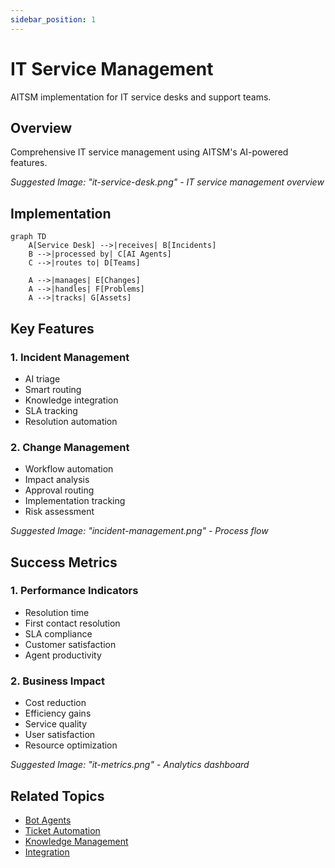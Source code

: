 ```yaml
---
sidebar_position: 1
---
```


# IT Service Management

AITSM implementation for IT service desks and support teams.

## Overview

Comprehensive IT service management using AITSM's AI-powered features.

_Suggested Image: "it-service-desk.png" - IT service management overview_

## Implementation

```mermaid
graph TD
    A[Service Desk] -->|receives| B[Incidents]
    B -->|processed by| C[AI Agents]
    C -->|routes to| D[Teams]
    
    A -->|manages| E[Changes]
    A -->|handles| F[Problems]
    A -->|tracks| G[Assets]
```

## Key Features

### 1. Incident Management
- AI triage
- Smart routing
- Knowledge integration
- SLA tracking
- Resolution automation

### 2. Change Management
- Workflow automation
- Impact analysis
- Approval routing
- Implementation tracking
- Risk assessment

_Suggested Image: "incident-management.png" - Process flow_

## Success Metrics

### 1. Performance Indicators
- Resolution time
- First contact resolution
- SLA compliance
- Customer satisfaction
- Agent productivity

### 2. Business Impact
- Cost reduction
- Efficiency gains
- Service quality
- User satisfaction
- Resource optimization

_Suggested Image: "it-metrics.png" - Analytics dashboard_

## Related Topics
- [Bot Agents](../ai-features/bot-agents)
- [Ticket Automation](../ai-features/ticket-automation)
- [Knowledge Management](../core-concepts/knowledge)
- [Integration](../portal/integration)
